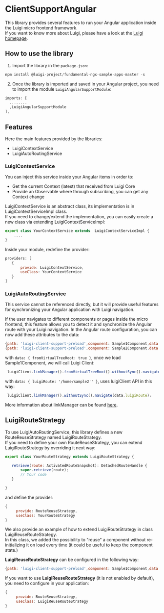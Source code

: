# ClientSupportAngular

This library provides several features to run your Angular application inside the Luigi micro frontend framework.  
If you want to know more about Luigi, please have a look at the [Luigi homepage](https://luigi-project.io/).

## How to use the library
1. Import the library in the `package.json`:
```javascript
npm install @luigi-project/fundamental-ngx-sample-apps-master -s
```

2. Once the library is imported and saved in your Angular project, you need to import the module `LuigiAngularSupportModule`:

```javascript
imports: [
  ........
  ,LuigiAngularSupportModule
],
```

## Features
Here the main features provided by the libraries:
* LuigiContextService
* LuigiAutoRoutingService

### LuigiContextService
You can inject this service inside your Angular items in order to:
* Get the current Context (latest) that received from Luigi Core
* Provide an Observable<Context> where through subscribing, you can get any Context change     
    
LuigiContextService is an abstract class, its implementation is in LuigiContextServiceImpl class.  
If you need to change/extend the implementation, you can easily create a new class via extending LuigiContextServiceImpl:

```javascript
export class YourContextService extends  LuigiContextServiceImpl {
    ....    
}

```
Inside your module, redefine the provider:
 ```javascript
providers: [
    {
        provide: LuigiContextService,
        useClass: YourContextService
    }
]
 ```
    
### LuigiAutoRoutingService
This service cannot be referenced directly, but it will provide useful features for synchronizing your Angular application with Luigi navigation.

If the user navigates to different components or pages inside the micro frontend, this feature allows you to detect it and synchronize the Angular route with your Luigi navigation. In the Angular route configuration, you can now add these attributes to the data:

 ```javascript
{path: 'luigi-client-support-preload',component: Sample1Component,data: { fromVirtualTreeRoot: true }}
{path: 'luigi-client-support-preload',component: Sample2Component,data: { luigiRoute: '/home/sample2' }}
 ```

with `data: { fromVirtualTreeRoot: true }`, once we load Sample1Component, we will call Luigi Client:
 ```javascript
  luigiClient.linkManager().fromVirtualTreeRoot().withoutSync().navigate({route url});
 ```
with `data: { luigiRoute: '/home/sample2'' }`, uses luigiClient API in this way:
 ```javascript
  luigiClient.linkManager().withoutSync().navigate(data.luigiRoute);
 ```
More information about linkManager can be found [here](https://docs.luigi-project.io/docs/luigi-client-api/?section=linkmanager).


## LuigiRouteStrategy
To use LuigiAutoRoutingService, this library defines a new RouteReuseStrategy named LuigiRouteStrategy.  
If you need to define your own RouteReuseStrategy, you can extend LuigiRouteStrategy by overriding it next way:

 ```javascript
export class YourRouteStrategy extends LuigiRouteStrategy {

    retrieve(route: ActivatedRouteSnapshot): DetachedRouteHandle {
        super.retrieve(route);
        // Your code
    }

}
 ```
and define the provider:
 ```javascript
 {
      provide: RouteReuseStrategy,
      useClass: YourRouteStrategy
 }
 ```

We also provide an example of how to extend LuigiRouteStrategy in class LuigiReuseRouteStrategy.  
In this class, we added the possibility to "reuse" a component without re-initializing it on load every time (it could be useful to keep the component state.)  

**LuigiReuseRouteStrategy** can be configured in the following way:
 ```javascript
{path: 'luigi-client-support-preload',component: Sample1Component,data: { reuse: true }}
 ```

If you want to use **LuigiReuseRouteStrategy** (it is not enabled by default), you need to configure in your application:
 ```javascript
 {
      provide: RouteReuseStrategy,
      useClass: LuigiReuseRouteStrategy
 }
 ```




 
 
